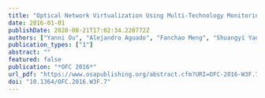 ```yaml
---
title: "Optical Network Virtualization Using Multi-Technology Monitoring and Optical Virtualize-Able Transceiver"
date: 2016-01-01
publishDate: 2020-08-21T17:02:34.220772Z
authors: ["Yanni Ou", "Alejandro Aguado", "Fanchao Meng", "Shuangyi Yan", "Bingli Guo", "Reza Nejabati", "Dimitra Simeonidou"]
publication_types: ["1"]
abstract: ""
featured: false
publication: "*OFC 2016*"
url_pdf: "https://www.osapublishing.org/abstract.cfm?URI=OFC-2016-W3F.7"
doi: "10.1364/OFC.2016.W3F.7"
---
```


